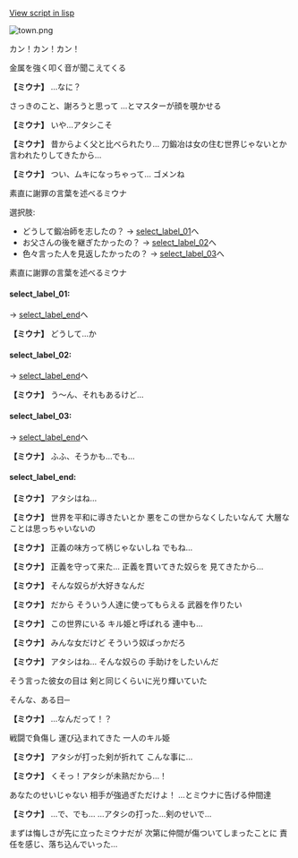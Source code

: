 [View script in lisp](../scripts/20261202.txt)

![town.png](../images/backgrounds/town.png)

カン！カン！カン！

金属を強く叩く音が聞こえてくる

**【ミウナ】**
…なに？

さっきのこと、謝ろうと思って
…とマスターが顔を覗かせる

**【ミウナ】**
いや…アタシこそ

**【ミウナ】**
昔からよく父と比べられたり…
刀鍛冶は女の住む世界じゃないとか
言われたりしてきたから…

**【ミウナ】**
つい、ムキになっちゃって…
ゴメンね

素直に謝罪の言葉を述べるミウナ

選択肢:
- どうして鍛冶師を志したの？ → [select_label_01](#select_label_01)へ
- お父さんの後を継ぎたかったの？ → [select_label_02](#select_label_02)へ
- 色々言った人を見返したかったの？ → [select_label_03](#select_label_03)へ

素直に謝罪の言葉を述べるミウナ

#### select_label_01:
 → [select_label_end](#select_label_end)へ

**【ミウナ】**
どうして…か

#### select_label_02:
 → [select_label_end](#select_label_end)へ

**【ミウナ】**
う～ん、それもあるけど…

#### select_label_03:
 → [select_label_end](#select_label_end)へ

**【ミウナ】**
ふふ、そうかも…でも…

#### select_label_end:

**【ミウナ】**
アタシはね…

**【ミウナ】**
世界を平和に導きたいとか
悪をこの世からなくしたいなんて
大層なことは思っちゃいないの

**【ミウナ】**
正義の味方って柄じゃないしね
でもね…

**【ミウナ】**
正義を守って来た…
正義を貫いてきた奴らを
見てきたから…

**【ミウナ】**
そんな奴らが大好きなんだ

**【ミウナ】**
だから
そういう人達に使ってもらえる
武器を作りたい

**【ミウナ】**
この世界にいる
キル姫と呼ばれる
連中も…

**【ミウナ】**
みんな女だけど
そういう奴ばっかだろ

**【ミウナ】**
アタシはね…
そんな奴らの
手助けをしたいんだ

そう言った彼女の目は
剣と同じくらいに光り輝いていた

そんな、ある日─

**【ミウナ】**
…なんだって！？

戦闘で負傷し
運び込まれてきた
一人のキル姫

**【ミウナ】**
アタシが打った剣が折れて
こんな事に…

**【ミウナ】**
くそっ！アタシが未熟だから…！

あなたのせいじゃない
相手が強過ぎただけよ！
…とミウナに告げる仲間達

**【ミウナ】**
…で、でも…
…アタシの打った…剣のせいで… 

まずは悔しさが先に立ったミウナだが
次第に仲間が傷ついてしまったことに
責任を感じ、落ち込んでいった…